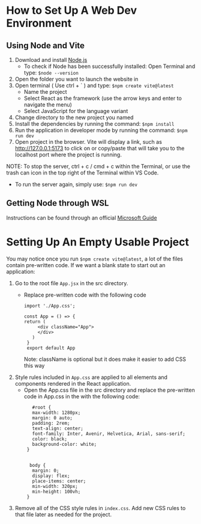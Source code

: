 # How to Set Up A Web Dev Environment

## Using Node and Vite
1. Download and install [Node.js](https://nodejs.org/en/download/)
   - To check if Node has been successfully installed: Open Terminal and type: ``` $node --version ```
2. Open the folder you want to launch the website in
3. Open terminal ( Use ctrl + ` ) and type: ``` $npm create vite@latest ```
   -  Name the project 
   - Select React as the framework (use the arrow keys and enter to navigate the menu)
   - Select JavaScript for the language variant
4. Change directory to the new project you named
5. Install the dependencies by running the command: ``` $npm install ```
6. Run the application in developer mode by running the command: ``` $npm run dev ```
7. Open project in the browser. Vite will display a link, such as http://127.0.0.1:5173 to click on or copy/paste that will take you to the localhost port where the project is running.

NOTE: To stop the server, ctrl + c / cmd + c within the Terminal, or use the trash can icon in the top right of the Terminal within VS Code. 
- To run the server again, simply use: ``` $npm run dev ```

## Getting Node through WSL
Instructions can be found through an official [Microsoft Guide](https://learn.microsoft.com/en-us/windows/dev-environment/javascript/nodejs-on-wsl)

# Setting Up An Empty Usable Project
You may notice once you run ``` $npm create vite@latest ```, a lot of the files contain pre-written code. If we want a blank state to start out an application: 
1. Go to the root file ``` App.jsx ``` in the src directory.
   - Replace pre-written code with the following code 
     ```
     import './App.css';

     const App = () => {
     return (
          <div className="App">
          </div>
        )
      }
      export default App
     ```

     Note: className is optional but it does make it easier to add CSS this way
2. Style rules included in ``` App.css ``` are applied to all elements and components rendered in the React application.
   - Open the App.css file in the src directory and replace the pre-written code in App.css in the with the following code:
     ```
        #root {
        max-width: 1280px;
        margin: 0 auto;
        padding: 2rem;
        text-align: center;
        font-family: Inter, Avenir, Helvetica, Arial, sans-serif;
        color: black;
        background-color: white;
      }
      
      
       body {
        margin: 0;
        display: flex;
        place-items: center;
        min-width: 320px;
        min-height: 100vh;
      }
     ```
  3. Remove all of the CSS style rules in ``` index.css ```. Add new CSS rules to that file later as needed for the project.
